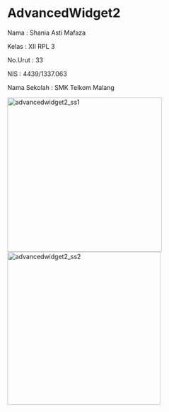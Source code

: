 # AdvancedWidget2
Nama :  Shania Asti Mafaza

Kelas :  XII RPL 3

No.Urut : 33

NIS :  4439/1337.063

Nama Sekolah :  SMK Telkom Malang


<img width="349" alt="advancedwidget2_ss1" src="https://cloud.githubusercontent.com/assets/22075597/18736269/9969ab52-80af-11e6-83f2-09bf00acc2d7.png">
<img width="346" alt="advancedwidget2_ss2" src="https://cloud.githubusercontent.com/assets/22075597/18736270/99964b62-80af-11e6-9d32-7b053980b5a2.png">

